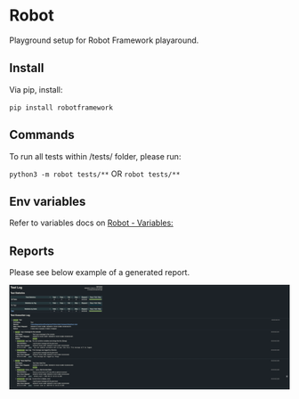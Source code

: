 # Robot

Playground setup for Robot Framework playaround.

## Install

Via pip, install:

``pip install robotframework``

## Commands

To run all tests within /tests/ folder, please run:

``python3 -m robot tests/**`` OR ``robot tests/**``

## Env variables

Refer to variables docs on [Robot - Variables:](https://robotframework.org/robotframework/latest/RobotFrameworkUserGuide.html#using-variables)

## Reports

Please see below example of a generated report.

![Report](./report.png)
